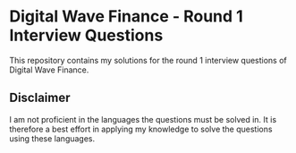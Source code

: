 # Digital Wave Finance - Round 1 Interview Questions
This repository contains my solutions for the round 1 interview questions of Digital Wave Finance.

## Disclaimer
I am not proficient in the languages the questions must be solved in. It is therefore a best effort in applying my knowledge to solve the questions using these languages.
